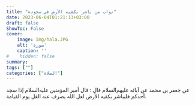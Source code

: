 ```yaml
---
title: "ثواب من باشر بكفيه الأرض في سجوده"
date: 2023-06-04T01:21:13+03:00
draft: false
ShowToc: False
cover:
    image: img/hala.JPG
    alt: 'صورة'
    caption: ''
#    hidden: false
summary: 
tags: [""]
categories: ["الصلاة"]
---
```

عن جعفر بن محمد عن آبائه عليهم‌السلام قال : قال أمير المؤمنين عليه‌السلام إذا
سجد أحدكم فليباشر بكفيه الأرض لعل الله يصرف عنه الغل يوم القيامة.

